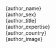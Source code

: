 {author_name}  
{author_sex}  
{author_title}  
{author_expertise}  
{author_country}  
{author_image}

